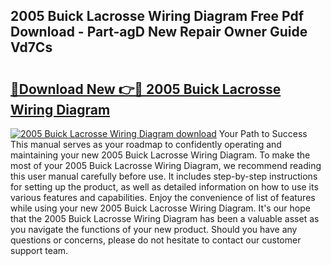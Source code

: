 ## 2005 Buick Lacrosse Wiring Diagram Free Pdf Download - Part-agD New Repair Owner Guide Vd7Cs

# <h2><a href="http://dflk0dz.blite.top/?on=2005+Buick+Lacrosse+Wiring+Diagram">🔗Download New 👉🔴 2005 Buick Lacrosse Wiring Diagram</a></h2>

[![2005 Buick Lacrosse Wiring Diagram download](https://i.imgur.com/lujVjoI.png)](http://dflk0dz.blite.top/?on=2005+Buick+Lacrosse+Wiring+Diagram)
Your Path to Success This manual serves as your roadmap to confidently operating and maintaining your new 2005 Buick Lacrosse Wiring Diagram. To make the most of your 2005 Buick Lacrosse Wiring Diagram, we recommend reading this user manual carefully before use. It includes step-by-step instructions for setting up the product, as well as detailed information on how to use its various features and capabilities. Enjoy the convenience of list of features while using your new 2005 Buick Lacrosse Wiring Diagram. It's our hope that the 2005 Buick Lacrosse Wiring Diagram has been a valuable asset as you navigate the functions of your new product. Should you have any questions or concerns, please do not hesitate to contact our customer support team.

